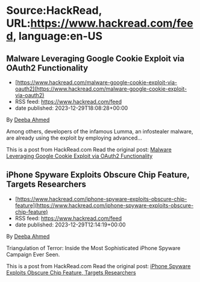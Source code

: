 # Source:HackRead, URL:https://www.hackread.com/feed, language:en-US

## Malware Leveraging Google Cookie Exploit via OAuth2 Functionality
 - [https://www.hackread.com/malware-google-cookie-exploit-via-oauth2](https://www.hackread.com/malware-google-cookie-exploit-via-oauth2)
 - RSS feed: https://www.hackread.com/feed
 - date published: 2023-12-29T18:08:28+00:00

<p>By <a href="https://www.hackread.com/author/deeba/" rel="nofollow">Deeba Ahmed</a></p>
<p>Among others, developers of the infamous Lumma, an infostealer malware, are already using the exploit by employing advanced&#8230;</p>
<p>This is a post from HackRead.com Read the original post: <a href="https://www.hackread.com/malware-google-cookie-exploit-via-oauth2/" rel="nofollow">Malware Leveraging Google Cookie Exploit via OAuth2 Functionality</a></p>

## iPhone Spyware Exploits Obscure Chip Feature, Targets Researchers
 - [https://www.hackread.com/iphone-spyware-exploits-obscure-chip-feature](https://www.hackread.com/iphone-spyware-exploits-obscure-chip-feature)
 - RSS feed: https://www.hackread.com/feed
 - date published: 2023-12-29T12:14:19+00:00

<p>By <a href="https://www.hackread.com/author/deeba/" rel="nofollow">Deeba Ahmed</a></p>
<p>Triangulation of Terror: Inside the Most Sophisticated iPhone Spyware Campaign Ever Seen.</p>
<p>This is a post from HackRead.com Read the original post: <a href="https://www.hackread.com/iphone-spyware-exploits-obscure-chip-feature/" rel="nofollow">iPhone Spyware Exploits Obscure Chip Feature, Targets Researchers</a></p>

